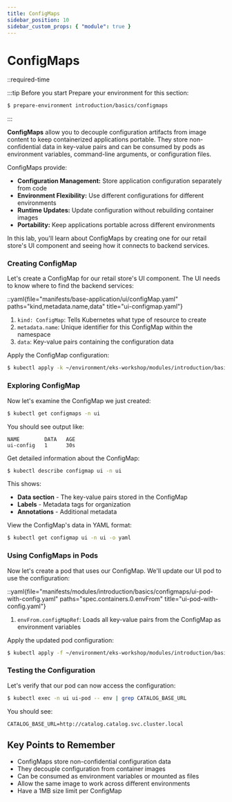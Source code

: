 ```yaml
---
title: ConfigMaps
sidebar_position: 10
sidebar_custom_props: { "module": true }
---
```


# ConfigMaps

::required-time

:::tip Before you start
Prepare your environment for this section:

```bash timeout=300 wait=10
$ prepare-environment introduction/basics/configmaps
```

:::

**ConfigMaps** allow you to decouple configuration artifacts from image content to keep containerized applications portable. They store non-confidential data in key-value pairs and can be consumed by pods as environment variables, command-line arguments, or configuration files.

ConfigMaps provide:
- **Configuration Management:** Store application configuration separately from code
- **Environment Flexibility:** Use different configurations for different environments
- **Runtime Updates:** Update configuration without rebuilding container images
- **Portability:** Keep applications portable across different environments

In this lab, you'll learn about ConfigMaps by creating one for our retail store's UI component and seeing how it connects to backend services.

### Creating ConfigMap

Let's create a ConfigMap for our retail store's UI component. The UI needs to know where to find the backend services:

::yaml{file="manifests/base-application/ui/configMap.yaml" paths="kind,metadata.name,data" title="ui-configmap.yaml"}

1. `kind: ConfigMap`: Tells Kubernetes what type of resource to create
2. `metadata.name`: Unique identifier for this ConfigMap within the namespace
4. `data`: Key-value pairs containing the configuration data

Apply the ConfigMap configuration:
```bash
$ kubectl apply -k ~/environment/eks-workshop/modules/introduction/basics/configmaps/
```

### Exploring ConfigMap

Now let's examine the ConfigMap we just created:

```bash
$ kubectl get configmaps -n ui
```

You should see output like:
```
NAME        DATA   AGE
ui-config   1      30s
```

Get detailed information about the ConfigMap:
```bash
$ kubectl describe configmap ui -n ui
```

This shows:
- **Data section** - The key-value pairs stored in the ConfigMap
- **Labels** - Metadata tags for organization
- **Annotations** - Additional metadata

View the ConfigMap's data in YAML format:
```bash
$ kubectl get configmap ui -n ui -o yaml
```

### Using ConfigMaps in Pods

Now let's create a pod that uses our ConfigMap. We'll update our UI pod to use the configuration:

::yaml{file="manifests/modules/introduction/basics/configmaps/ui-pod-with-config.yaml" paths="spec.containers.0.envFrom" title="ui-pod-with-config.yaml"}

1. `envFrom.configMapRef`: Loads all key-value pairs from the ConfigMap as environment variables

Apply the updated pod configuration:
```bash
$ kubectl apply -f ~/environment/eks-workshop/modules/introduction/basics/configmaps/ui-pod-with-config.yaml
```

### Testing the Configuration

Let's verify that our pod can now access the configuration:

```bash
$ kubectl exec -n ui ui-pod -- env | grep CATALOG_BASE_URL
```

You should see:
```
CATALOG_BASE_URL=http://catalog.catalog.svc.cluster.local
```

## Key Points to Remember

* ConfigMaps store non-confidential configuration data
* They decouple configuration from container images
* Can be consumed as environment variables or mounted as files
* Allow the same image to work across different environments
* Have a 1MB size limit per ConfigMap
